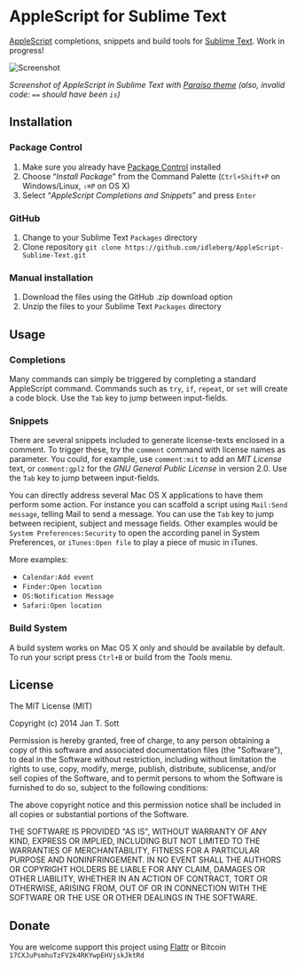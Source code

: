 # AppleScript for Sublime Text

[AppleScript](https://developer.apple.com/library/mac/documentation/applescript/conceptual/applescriptlangguide/introduction/ASLR_intro.html) completions, snippets and build tools for [Sublime Text](http://www.sublimetext.com/). Work in progress!

![Screenshot](https://raw.github.com/idleberg/AppleScript-Sublime-Text/master/screenshot.gif)

*Screenshot of AppleScript in Sublime Text with [Paraíso theme](https://github.com/idleberg/Paraiso.tmTheme) (also, invalid code: `==` should have been `is`)*

## Installation

### Package Control

1. Make sure you already have [Package Control](http://wbond.net/sublime_packages/package_control/) installed
2. Choose “*Install Package*” from the Command Palette (`Ctrl+Shift+P` on Windows/Linux, `⇧⌘P` on OS X)
3. Select “*AppleScript Completions and Snippets*” and press `Enter`

### GitHub

1. Change to your Sublime Text `Packages` directory
2. Clone repository `git clone https://github.com/idleberg/AppleScript-Sublime-Text.git`

### Manual installation

1. Download the files using the GitHub .zip download option
2. Unzip the files to your Sublime Text `Packages` directory

## Usage

### Completions

Many commands can simply be triggered by completing a standard AppleScript command. Commands such as `try`, `if`, `repeat`, or `set` will create a code block. Use the `Tab` key to jump between input-fields.

### Snippets

There are several snippets included to generate license-texts enclosed in a comment. To trigger these, try the `comment` command with license names as parameter. You could, for example, use `comment:mit` to add an *MIT License* text, or `comment:gpl2` for the *GNU General Public License* in version 2.0. Use the `Tab` key to jump between input-fields.

You can directly address several Mac OS X applications to have them perform some action. For instance you can scaffold a script using `Mail:Send message`, telling Mail to send a message. You can use the `Tab` key to jump between recipient, subject and message fields. Other examples would be `System Preferences:Security` to open the according panel in System Preferences, or `iTunes:Open file` to play a piece of music in iTunes.

More examples:

* `Calendar:Add event`
* `Finder:Open location`
* `OS:Notification Message`
* `Safari:Open location`

### Build System

A build system works on Mac OS X only and should be available by default. To run your script press `Ctrl+B` or build from the *Tools* menu.

## License

The MIT License (MIT)

Copyright (c) 2014 Jan T. Sott

Permission is hereby granted, free of charge, to any person obtaining a copy of this software and associated documentation files (the "Software"), to deal in the Software without restriction, including without limitation the rights to use, copy, modify, merge, publish, distribute, sublicense, and/or sell copies of the Software, and to permit persons to whom the Software is furnished to do so, subject to the following conditions:

The above copyright notice and this permission notice shall be included in all copies or substantial portions of the Software.

THE SOFTWARE IS PROVIDED "AS IS", WITHOUT WARRANTY OF ANY KIND, EXPRESS OR IMPLIED, INCLUDING BUT NOT LIMITED TO THE WARRANTIES OF MERCHANTABILITY, FITNESS FOR A PARTICULAR PURPOSE AND NONINFRINGEMENT. IN NO EVENT SHALL THE AUTHORS OR COPYRIGHT HOLDERS BE LIABLE FOR ANY CLAIM, DAMAGES OR OTHER LIABILITY, WHETHER IN AN ACTION OF CONTRACT, TORT OR OTHERWISE, ARISING FROM, OUT OF OR IN CONNECTION WITH THE SOFTWARE OR THE USE OR OTHER DEALINGS IN THE SOFTWARE.

## Donate

You are welcome support this project using [Flattr](https://flattr.com/submit/auto?user_id=idleberg&url=https://github.com/idleberg/AppleScript-Sublime-Text) or Bitcoin `17CXJuPsmhuTzFV2k4RKYwpEHVjskJktRd`
